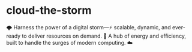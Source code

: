 # cloud-the-storm
🌩️ Harness the power of a digital storm—⚡ scalable, dynamic, and ever-ready to deliver resources on demand. 💨 A hub of energy and efficiency, built to handle the surges of modern computing. ☁️
